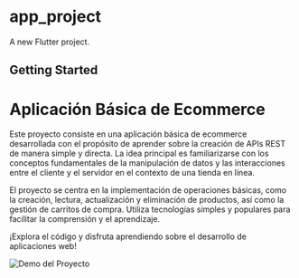 # app_project

A new Flutter project.

## Getting Started

# **Aplicación Básica de Ecommerce**

Este proyecto consiste en una aplicación básica de ecommerce desarrollada con el propósito de aprender sobre la creación de APIs REST de manera simple y directa. La idea principal es familiarizarse con los conceptos fundamentales de la manipulación de datos y las interacciones entre el cliente y el servidor en el contexto de una tienda en línea.

El proyecto se centra en la implementación de operaciones básicas, como la creación, lectura, actualización y eliminación de productos, así como la gestión de carritos de compra. Utiliza tecnologías simples y populares para facilitar la comprensión y el aprendizaje.

¡Explora el código y disfruta aprendiendo sobre el desarrollo de aplicaciones web!

![Demo del Proyecto](url_del_gif.gif)

<!-- This project is a starting point for a Flutter application.

A few resources to get you started if this is your first Flutter project:

- [Lab: Write your first Flutter app](https://docs.flutter.dev/get-started/codelab)
- [Cookbook: Useful Flutter samples](https://docs.flutter.dev/cookbook)

For help getting started with Flutter development, view the
[online documentation](https://docs.flutter.dev/), which offers tutorials,
samples, guidance on mobile development, and a full API reference.
#   b a s i c _ e C o m m e r c e _ R e s t _ A P i 
 
  -->
